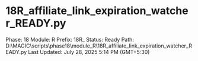 # 18R_affiliate_link_expiration_watcher_READY.py

Phase: 18
Module: R
Prefix: 18R_
Status: Ready
Path: D:\MAGIC\scripts\phase18\module_R\18R_affiliate_link_expiration_watcher_READY.py
Last Updated: July 28, 2025 5:14 PM (GMT+5:30)
